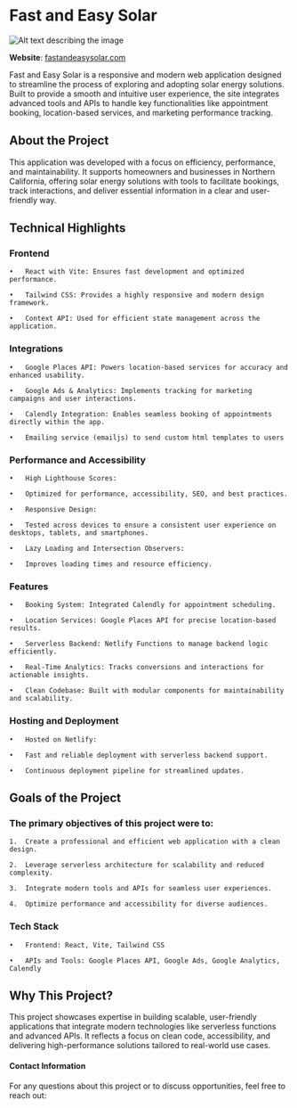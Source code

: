# Fast and Easy Solar
![Alt text describing the image](https://www.fastandeasysolar.com/images/Full_logo.svg)

**Website**: [fastandeasysolar.com](https://www.fastandeasysolar.com)

Fast and Easy Solar is a responsive and modern web application designed to streamline the process of exploring and adopting solar energy solutions. Built to provide a smooth and intuitive user experience, the site integrates advanced tools and APIs to handle key functionalities like appointment booking, location-based services, and marketing performance tracking.

## About the Project

This application was developed with a focus on efficiency, performance, and maintainability. It supports homeowners and businesses in Northern California, offering solar energy solutions with tools to facilitate bookings, track interactions, and deliver essential information in a clear and user-friendly way.

## Technical Highlights

### Frontend
	•	React with Vite: Ensures fast development and optimized performance.

	•	Tailwind CSS: Provides a highly responsive and modern design framework.

	•	Context API: Used for efficient state management across the application.

### Integrations
	•	Google Places API: Powers location-based services for accuracy and enhanced usability.

	•	Google Ads & Analytics: Implements tracking for marketing campaigns and user interactions.

	•	Calendly Integration: Enables seamless booking of appointments directly within the app.

    •	Emailing service (emailjs) to send custom html templates to users


### Performance and Accessibility
	•	High Lighthouse Scores:

	•	Optimized for performance, accessibility, SEO, and best practices.

	•	Responsive Design:

	•	Tested across devices to ensure a consistent user experience on desktops, tablets, and smartphones.

	•	Lazy Loading and Intersection Observers:

	•	Improves loading times and resource efficiency.

### Features
	•	Booking System: Integrated Calendly for appointment scheduling.

	•	Location Services: Google Places API for precise location-based results.

	•	Serverless Backend: Netlify Functions to manage backend logic efficiently.

	•	Real-Time Analytics: Tracks conversions and interactions for actionable insights.

	•	Clean Codebase: Built with modular components for maintainability and scalability.

### Hosting and Deployment
	•	Hosted on Netlify:

	•	Fast and reliable deployment with serverless backend support.

	•	Continuous deployment pipeline for streamlined updates.

## Goals of the Project

### The primary objectives of this project were to:
	1.	Create a professional and efficient web application with a clean design.

	2.	Leverage serverless architecture for scalability and reduced complexity.

	3.	Integrate modern tools and APIs for seamless user experiences.

	4.	Optimize performance and accessibility for diverse audiences.

### Tech Stack
	•	Frontend: React, Vite, Tailwind CSS

	•	APIs and Tools: Google Places API, Google Ads, Google Analytics, Calendly

## Why This Project?

This project showcases expertise in building scalable, user-friendly applications that integrate modern technologies like serverless functions and advanced APIs. It reflects a focus on clean code, accessibility, and delivering high-performance solutions tailored to real-world use cases.

#### Contact Information

For any questions about this project or to discuss opportunities, feel free to reach out: